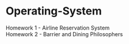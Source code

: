 # Operating-System
Homework 1 - Airline Reservation System                                                                                                                                                 
Homework 2 - Barrier and Dining Philosophers
